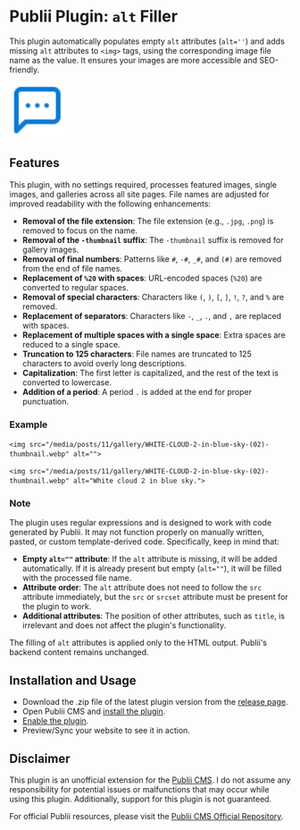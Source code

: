 # Publii Plugin: `alt` Filler
This plugin automatically populates empty `alt` attributes (`alt=''`) and adds missing `alt` attributes to `<img>` tags, using the corresponding image file name as the value. It ensures your images are more accessible and SEO-friendly.

<p><img height="100" alt="publii plugin" title="Plugin icons" src="https://raw.githubusercontent.com/gpsblues/Publii-Plugin-Alt-Filler/6b6049e2fe5059afa7fbc9a9bd814b27c53dfd29/.assets/thumbnail.svg"></p>

## Features
This plugin, with no settings required, processes featured images, single images, and galleries across all site pages. File names are adjusted for improved readability with the following enhancements:

- **Removal of the file extension**: The file extension (e.g., `.jpg`, `.png`) is removed to focus on the name.
- **Removal of the `-thumbnail` suffix**: The `-thumbnail` suffix is removed for gallery images.
- **Removal of final numbers**: Patterns like `#`, `-#`, `_#`, and `(#)` are removed from the end of file names.
- **Replacement of `%20` with spaces**: URL-encoded spaces (`%20`) are converted to regular spaces.
- **Removal of special characters**: Characters like `(`, `)`, `[`, `]`, `!`, `?`, and `%` are removed.
- **Replacement of separators**: Characters like `-`, `_`, `.`, and `,` are replaced with spaces.
- **Replacement of multiple spaces with a single space**: Extra spaces are reduced to a single space.
- **Truncation to 125 characters**: File names are truncated to 125 characters to avoid overly long descriptions.
- **Capitalization**: The first letter is capitalized, and the rest of the text is converted to lowercase.
- **Addition of a period**: A period `.` is added at the end for proper punctuation.

### Example
`<img src="/media/posts/11/gallery/WHITE-CLOUD-2-in-blue-sky-(02)-thumbnail.webp" alt="">`

`<img src="/media/posts/11/gallery/WHITE-CLOUD-2-in-blue-sky-(02)-thumbnail.webp" alt="White cloud 2 in blue sky.">`

### Note
The plugin uses regular expressions and is designed to work with code generated by Publii. It may not function properly on manually written, pasted, or custom template-derived code. Specifically, keep in mind that:

- **Empty `alt=""` attribute**: If the `alt` attribute is missing, it will be added automatically. If it is already present but empty (`alt=""`), it will be filled with the processed file name.
- **Attribute order**: The `alt` attribute does not need to follow the `src` attribute immediately, but the `src` or `srcset` attribute must be present for the plugin to work.
- **Additional attributes**: The position of other attributes, such as `title`, is irrelevant and does not affect the plugin's functionality.

The filling of `alt` attributes is applied only to the HTML output. Publii's backend content remains unchanged.

## Installation and Usage
- Download the .zip file of the latest plugin version from the [release page](https://github.com/gpsblues/Publii-Plugin-Alt-Filler/releases/).
- Open Publii CMS and [install the plugin](https://getpublii.com/docs/plugins.html#installingplugins).
- [Enable the plugin](https://getpublii.com/docs/plugins.html#enablingplugins).
- Preview/Sync your website to see it in action.

## Disclaimer
This plugin is an unofficial extension for the [Publii CMS](https://getpublii.com/). I do not assume any responsibility for potential issues or malfunctions that may occur while using this plugin. Additionally, support for this plugin is not guaranteed.

For official Publii resources, please visit the [Publii CMS Official Repository](https://marketplace.getpublii.com/plugins/).

